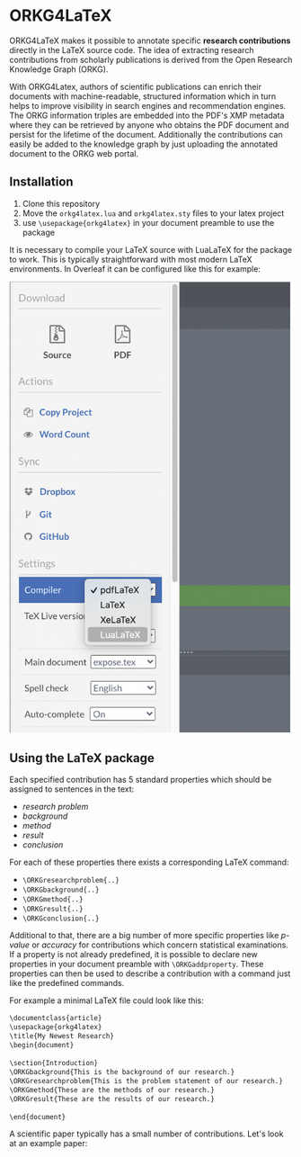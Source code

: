 # ORKG4LaTeX
ORKG4LaTeX makes it possible to annotate specific **research contributions** directly in the LaTeX source code. The idea of extracting research contributions from scholarly publications is derived from the Open Research Knowledge Graph (ORKG).

With ORKG4Latex, authors of scientific publications can enrich their documents with machine-readable, structured information which in turn helps to improve visibility in search engines and recommendation engines.
The ORKG information triples are embedded into the PDF's XMP metadata where they can be retrieved by anyone who obtains the PDF document and persist for the lifetime of the document.
Additionally the contributions can easily be added to the knowledge graph by just uploading the annotated document to the ORKG web portal.

## Installation
1. Clone this repository
2. Move the `orkg4latex.lua` and `orkg4latex.sty` files to your latex project
3. use `\usepackage{orkg4latex}` in your document preamble to use the package

It is necessary to compile your LaTeX source with LuaLaTeX for the package to work. This is typically straightforward with most modern LaTeX environments.
In Overleaf it can be configured like this for example:

<img src="documentation/pictures/lualatex_overleaf.png?raw=true" alt="setting lualatex on overleaf" width="500"/>

## Using the LaTeX package
Each specified contribution has 5 standard properties which should be assigned to sentences in the text:
* _research problem_ 
* _background_
* _method_
* _result_
* _conclusion_

For each of these properties there exists a corresponding LaTeX command:
* `\ORKGresearchproblem{..}`
* `\ORKGbackground{..}`
* `\ORKGmethod{..}`
* `\ORKGresult{..}`
* `\ORKGconclusion{..}`

Additional to that, there are a big number of more specific properties like _p-value_ or _accuracy_ for contributions which concern statistical examinations.
If a property is not already predefined, it is possible to declare new properties in your document preamble with `\ORKGaddproperty`. These properties can then be used to describe a contribution with a command just like the predefined commands.

For example a minimal LaTeX file could look like this:

```
\documentclass{article}
\usepackage{orkg4latex}
\title{My Newest Research}
\begin{document}

\section{Introduction}
\ORKGbackground{This is the background of our research.}
\ORKGresearchproblem{This is the problem statement of our research.}
\ORKGmethod{These are the methods of our research.}
\ORKGresult{These are the results of our research.}

\end{document}
```

A scientific paper typically has a small number of contributions.
Let's look at an example paper:

